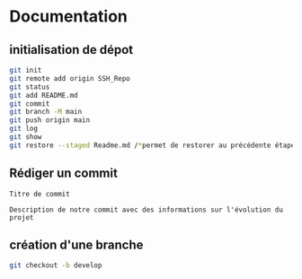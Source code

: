 # Documentation 
## initialisation de dépot

```bash
git init
git remote add origin SSH_Repo
git status
git add README.md
git commit
git branch -M main
git push origin main
git log
git show
git restore --staged Readme.md /*permet de restorer au précédente étape*/
```

## Rédiger un commit
```
Titre de commit

Description de notre commit avec des informations sur l'évolution du projet
```

## création d'une branche

```bash
git checkout -b develop
```